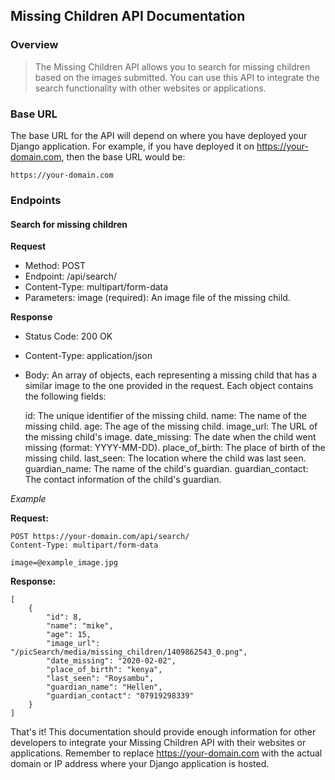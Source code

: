 ## Missing Children API Documentation
### Overview

> The Missing Children API allows you to search for missing children based on the images submitted. You can use this API to integrate the search functionality with other websites or applications.

### Base URL
The base URL for the API will depend on where you have deployed your Django application. For example, if you have deployed it on https://your-domain.com, then the base URL would be:

`https://your-domain.com`

### Endpoints
#### Search for missing children

**Request**
- Method: POST
- Endpoint: /api/search/
- Content-Type: multipart/form-data
- Parameters:
    image (required): An image file of the missing child.

**Response**
- Status Code: 200 OK

- Content-Type: application/json

- Body: An array of objects, each representing a missing child that has a similar image to the one provided in the request. Each object contains the following fields:

    id: The unique identifier of the missing child.
    name: The name of the missing child.
    age: The age of the missing child.
    image_url: The URL of the missing child's image.
    date_missing: The date when the child went missing (format: YYYY-MM-DD).
    place_of_birth: The place of birth of the missing child.
    last_seen: The location where the child was last seen.
    guardian_name: The name of the child's guardian.
    guardian_contact: The contact information of the child's guardian.
    
*Example*

**Request:**

```
POST https://your-domain.com/api/search/
Content-Type: multipart/form-data

image=@example_image.jpg
```

**Response:**

```
[
    {
        "id": 8,
        "name": "mike",
        "age": 15,
        "image_url": "/picSearch/media/missing_children/1409862543_0.png",
        "date_missing": "2020-02-02",
        "place_of_birth": "kenya",
        "last_seen": "Roysambu",
        "guardian_name": "Hellen",
        "guardian_contact": "07919298339"
    }
]
```

That's it! This documentation should provide enough information for other developers to integrate your Missing Children API with their websites or applications. Remember to replace https://your-domain.com with the actual domain or IP address where your Django application is hosted.